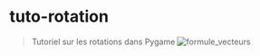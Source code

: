 # tuto-rotation
>Tutoriel sur les rotations dans Pygame
![formule_vecteurs](https://user-images.githubusercontent.com/113202819/210080710-72e4a44b-2023-4c55-81c1-142310dd741d.png)
